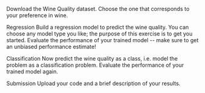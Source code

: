 
Download the Wine Quality dataset. Choose the one that corresponds to your preference in wine.

Regression
Build a regression model to predict the wine quality. You can choose any model type you like; the purpose of this exercise is to get you started. Evaluate the performance of your trained model -- make sure to get an unbiased performance estimate!

Classification
Now predict the wine quality as a class, i.e. model the problem as a classification problem. Evaluate the performance of your trained model again.

Submission
Upload your code and a brief description of your results.

